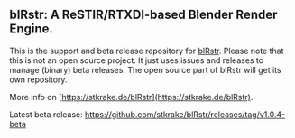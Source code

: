 ## blRstr: A ReSTIR/RTXDI-based Blender Render Engine.

This is the support and beta release repository for [blRstr](https://stkrake.de/blRstr). Please note that this is not an open source project.
It just uses issues and releases to manage (binary) beta releases. The open source part of blRstr will get its own repository.

More info on [https://stkrake.de/blRstr](https://stkrake.de/blRstr).

Latest beta release: https://github.com/stkrake/blRstr/releases/tag/v1.0.4-beta


